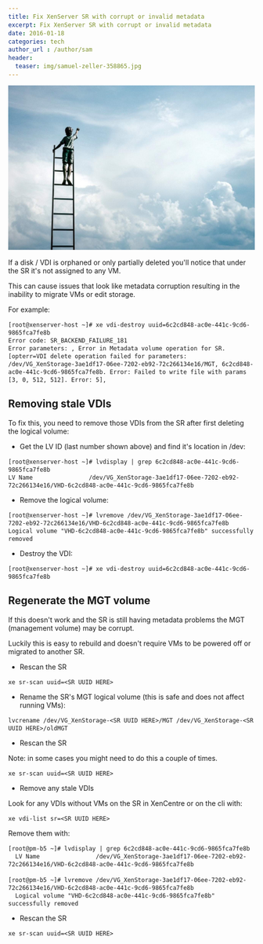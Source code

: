 ```yaml
---
title: Fix XenServer SR with corrupt or invalid metadata
excerpt: Fix XenServer SR with corrupt or invalid metadata
date: 2016-01-18
categories: tech
author_url : /author/sam
header:
  teaser: img/samuel-zeller-358865.jpg
---
```


![](/img/samuel-zeller-358865.jpg)

If a disk / VDI is orphaned or only partially deleted you'll notice that under the SR it's not assigned to any VM.

This can cause issues that look like metadata corruption resulting in the inability to migrate VMs or edit storage.

For example:

```
[root@xenserver-host ~]# xe vdi-destroy uuid=6c2cd848-ac0e-441c-9cd6-9865fca7fe8b
Error code: SR_BACKEND_FAILURE_181
Error parameters: , Error in Metadata volume operation for SR. [opterr=VDI delete operation failed for parameters: /dev/VG_XenStorage-3ae1df17-06ee-7202-eb92-72c266134e16/MGT, 6c2cd848-ac0e-441c-9cd6-9865fca7fe8b. Error: Failed to write file with params [3, 0, 512, 512]. Error: 5],
```


## Removing stale VDIs

To fix this, you need to remove those VDIs from the SR after first deleting the logical volume:

* Get the LV ID (last number shown above) and find it's location in /dev:

```
[root@xenserver-host ~]# lvdisplay | grep 6c2cd848-ac0e-441c-9cd6-9865fca7fe8b
LV Name                /dev/VG_XenStorage-3ae1df17-06ee-7202-eb92-72c266134e16/VHD-6c2cd848-ac0e-441c-9cd6-9865fca7fe8b
```

*  Remove the logical volume:

```
[root@xenserver-host ~]# lvremove /dev/VG_XenStorage-3ae1df17-06ee-7202-eb92-72c266134e16/VHD-6c2cd848-ac0e-441c-9cd6-9865fca7fe8b
Logical volume "VHD-6c2cd848-ac0e-441c-9cd6-9865fca7fe8b" successfully removed
```

*  Destroy the VDI:

```
[root@xenserver-host ~]# xe vdi-destroy uuid=6c2cd848-ac0e-441c-9cd6-9865fca7fe8b
```


## Regenerate the MGT volume

If this doesn't work and the SR is still having metadata problems the MGT (management volume) may be corrupt.

Luckily this is easy to rebuild and doesn't require VMs to be powered off or migrated to another SR.

* Rescan the SR

```
xe sr-scan uuid=<SR UUID HERE>
```

* Rename the SR's MGT logical volume (this is safe and does not affect running VMs):

```
lvcrename /dev/VG_XenStorage-<SR UUID HERE>/MGT /dev/VG_XenStorage-<SR UUID HERE>/oldMGT
```

* Rescan the SR

Note: in some cases you might need to do this a couple of times.

```
xe sr-scan uuid=<SR UUID HERE>
```

* Remove any stale VDIs

Look for any VDIs without VMs on the SR in XenCentre or on the cli with:

```
xe vdi-list sr=<SR UUID HERE>
```

Remove them with:

```
[root@pm-b5 ~]# lvdisplay | grep 6c2cd848-ac0e-441c-9cd6-9865fca7fe8b
  LV Name                /dev/VG_XenStorage-3ae1df17-06ee-7202-eb92-72c266134e16/VHD-6c2cd848-ac0e-441c-9cd6-9865fca7fe8b

[root@pm-b5 ~]# lvremove /dev/VG_XenStorage-3ae1df17-06ee-7202-eb92-72c266134e16/VHD-6c2cd848-ac0e-441c-9cd6-9865fca7fe8b
  Logical volume "VHD-6c2cd848-ac0e-441c-9cd6-9865fca7fe8b" successfully removed
```

* Rescan the SR

```
xe sr-scan uuid=<SR UUID HERE>
```

